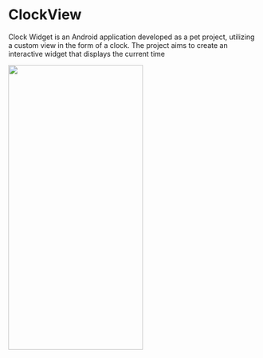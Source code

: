 # ClockView
Clock Widget is an Android application developed as a pet project, utilizing a custom view in the form of a clock. The project aims to create an interactive widget that displays the current time

<img src="https://github.com/forenmis/ClockView/assets/126270280/d28b12a3-aa47-4bde-b1ed-32c047c0c777" width="270" height="570">
